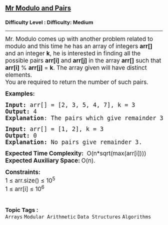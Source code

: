 <h2><a href="https://www.geeksforgeeks.org/problems/mr-modulo-and-pairs5610/1?page=1&difficulty=Medium&status=unsolved,attempted&sortBy=accuracy">Mr Modulo and Pairs</a></h2><h3>Difficulty Level : Difficulty: Medium</h3><hr><div class="problems_problem_content__Xm_eO"><p><span style="font-size: 14pt;">Mr. Modulo comes up with another problem related to modulo and this time he has an array of integers <strong>arr[]</strong> and an integer <strong>k</strong>, he is interested in finding all the possible pairs <strong>arr[i]</strong> and <strong>arr[j]</strong> in the array <strong>arr[]</strong> such that <strong>arr[i]</strong> % <strong>arr[j]</strong> = <strong>k</strong>. The array given will have distinct elements.<br>You are required to return the number of such pairs.</span></p>
<p><span style="font-size: 14pt;"><strong>Examples:</strong></span></p>
<pre><span style="font-size: 14pt;"><strong>Input: </strong>arr[] = [2, 3, 5, 4, 7], k = 3
<strong>Output:</strong> 4
<strong>Explanation</strong>: The pairs which give remainder 3 : {7, 4}, {3, 4}, {3, 5}, {3, 7}.</span></pre>
<pre><span style="font-size: 14pt;"><strong>Input: </strong>arr[] = [1, 2], k = 3
<strong>Output:</strong> 0<br><strong>Explanation:</strong> No pairs give remainder 3.</span></pre>
<p><span style="font-size: 14pt;"><strong>Expected Time Complexity:</strong> &nbsp;O(n*sqrt(max(arr[i])))&nbsp;<br><strong>Expected Auxiliary Space: </strong>O(n).</span></p>
<p><span style="font-size: 14pt;"><strong>Constraints:</strong><br>1 ≤ arr.size() ≤ 10<sup>5<br></sup>1 ≤ arr[i] ≤ 10<sup>6</sup></span></p></div><br><p><span style=font-size:18px><strong>Topic Tags : </strong><br><code>Arrays</code>&nbsp;<code>Modular Arithmetic</code>&nbsp;<code>Data Structures</code>&nbsp;<code>Algorithms</code>&nbsp;